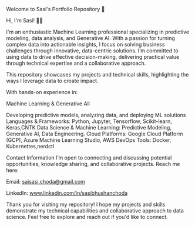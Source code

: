 Welcome to Sasi's Portfolio Repository 👋

Hi, I'm Sasi! 👨‍💻

I'm an enthusiastic Machine Learning professional specializing in predictive modeling, data analysis, and Generative AI. With a passion for turning complex data into actionable insights, I focus on solving business challenges through innovative, data-centric solutions. I’m committed to using data to drive effective decision-making, delivering practical value through technical expertise and a collaborative approach.

This repository showcases my projects and technical skills, highlighting the ways I leverage data to create impact.

With hands-on experience in:

Machine Learning & Generative AI:

  Developing predictive models, analyzing data, and deploying ML solutions
  Languages & Frameworks: Python, Jupyter, Tensorflow, Scikit-learn, Keras,CNTK
  Data Science & Machine Learning: Predictive Modeling, Generative AI, Data Engineering.
  Cloud Platforms: Google Cloud Platform (GCP), Azure Machine Learning Studio, AWS 
  DevOps Tools: Docker, Kubernettes,nerdctl


Contact Information
I’m open to connecting and discussing potential opportunities, knowledge sharing, and collaborative projects. Reach me here:


Email: saisasi.choda@gmail.com


LinkedIn: www.linkedin.com/in/sasibhushanchoda

Thank you for visiting my repository! I hope my projects and skills demonstrate my technical capabilities and collaborative approach to data science. Feel free to explore and reach out if you'd like to connect.
